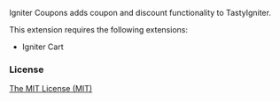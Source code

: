Igniter Coupons adds coupon and discount functionality to TastyIgniter.

This extension requires the following extensions:
- Igniter Cart

### License
[The MIT License (MIT)](https://tastyigniter.com/licence/)